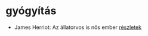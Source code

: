 # gyógyítás

- James Herriot: Az állatorvos is nős ember [részletek](../_details/James%20Herriot.md#id_1270)